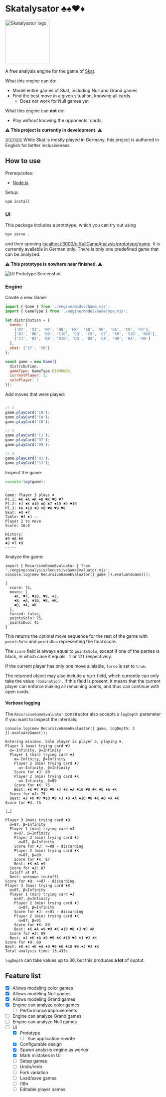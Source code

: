 # Skatalysator ♣️♠️♥️♦️

<img alt="Skatalysator logo" src="docs/3%20Jacks.png" style="width:142px;">

A free analysis engine for the game of [Skat](https://en.wikipedia.org/wiki/Skat_(card_game)).

What this engine can do:

* Model entire games of Skat, including Null and Grand games
* Find the best move in a given situation, knowing all cards
  * Does not work for Null games yet

What this engine can **not** do:
* Play _without_ knowing the opponents' cards

**⚠️ This project is currently in development. ⚠️**

🇩🇪/🇬🇧 While Skat is mostly played in Germany, this project is authored in English for better inclusiveness.

## How to use

Prerequisites:

* [Node.js](https://nodejs.org/)


Setup:

```bash
npm install
```

### UI

This package includes a prototype, which you can try out using

```bash
npx serve .
```

and then opening [localhost:3000/ui/fullGameAnalysis/prototype/game](http://localhost:3000/ui/fullGameAnalysis/prototype/game.html).
It is currently available in German only. There is only one predefined game that can be analyzed.

**⚠️ This prototype is nowhere near finished. ⚠️**

![UI Prototype Screenshot](docs/UI%20prototype.png)

### Engine

Create a new Game:

```js
import { Game } from './engine/model/Game.mjs';
import { GameType } from './engine/model/GameType.mjs';

let distribution = {
  hands: [
    ['D7', 'SJ', 'H7', 'HQ', 'HK', 'S8', 'SK', 'SA', 'C8', 'CK'],
    ['DJ', 'DK', 'D9', 'C10', 'CQ', 'C9', 'C7', 'S9', 'S10', 'H10'],
    ['CJ', 'HJ', 'DA', 'D10', 'DQ', 'D8', 'CA', 'H8', 'HA', 'H9']
  ],
  skat: ['S7', 'SQ']
};

const game = new Game({
  distribution,
  gameType: GameType.DIAMONDS,
  currentPlayer: 1,
  soloPlayer: 2
});
```

Add moves that were played:

```js

// 1
game.playCard('C9');
game.playCard('CA');
game.playCard('C8');

// 2
game.playCard('CJ');
game.playCard('D7');
game.playCard('D9');

// 3
game.playCard('HJ');
game.playCard('SJ');
```

Inspect the game:

```js
console.log(game);
```

```text
-----
Game: Player 3 plays ♦
Pl.1: ♣K ♠A ♠K ♠8 ♥K ♥Q ♥7
Pl.2: ♦J ♦K ♣10 ♣Q ♣7 ♠10 ♠9 ♥10
Pl.3: ♦A ♦10 ♦Q ♦8 ♥A ♥9 ♥8
Skat: ♠Q ♠7
Table: ♥J ♠J --
Player 2 to move
Score: 16:0

History:
♣9 ♣A ♣8
♣J ♦7 ♦9
-----
```

Analyze the game:

```
import { RecursiveGameEvaluator } from './engine/analysis/RecursiveGameEvaluator.mjs';
console.log(new RecursiveGameEvaluator({ game }).evaluateGame());
```

```text
{
  score: 75,
  moves: [
    ♦K, ♥7, ♥10, ♥9, ♦J,
    ♦8, ♠A, ♣10, ♥8, ♣K,
    ♣Q, ♦A, ♠K
  ],
  forced: false,
  pointsSolo: 75,
  pointsDuo: 45
}
```
This returns the optimal move sequence for the rest of the game with `pointsSolo` and `pointsDuo` representing the
final score.

The `score` field is always equal to `pointsSolo`, except if one of the parties is black, in which case it equals `-1` or `121`
respectively.

If the current player has only one move alialable, `force` is set to `true`.

The returned object may also include a `hint` field, which currently can only take the value `'domination'`.
If this field is present, it means that the current player can enforce making all remaining points, and thus can
continue with open cards.

#### Verbose logging

The `RecursiveGameEvaluator` constructor also accepts a `logDepth` parameter if you want to inspect the internals:

```
console.log(new RecursiveGameEvaluator({ game, logDepth: 3 }).evaluateGame());
```

```
Entering minimax. Solo player is player 3, playing ♦.
Player 3 (max) trying card ♥J
  α=-Infinity, β=Infinity
  Player 1 (min) trying card ♠J
    α=-Infinity, β=Infinity
    Player 2 (min) trying card ♦J
      α=-Infinity, β=Infinity
    Score for ♦J: 89
    Player 2 (min) trying card ♦K
      α=-Infinity, β=89
    Score for ♦K: 75
    Best: ♦K ♥7 ♥10 ♥9 ♦J ♦8 ♠A ♣10 ♥8 ♣K ♣Q ♦A ♠K
  Score for ♠J: 75
  Best: ♠J ♦K ♥7 ♥10 ♥9 ♦J ♦8 ♠A ♣10 ♥8 ♣K ♣Q ♦A ♠K
Score for ♥J: 75

[…]

Player 3 (max) trying card ♦Q
  α=87, β=Infinity
  Player 1 (min) trying card ♠J
    α=87, β=Infinity
    Player 2 (min) trying card ♦J
      α=87, β=Infinity
    Score for ♦J: >=88 - discarding
    Player 2 (min) trying card ♦K
      α=87, β=88
    Score for ♦K: 87
    Best: ♦K ♠A ♠9
  Score for ♠J: 87
  Cutoff at 87.
  Best: unknown (cutoff)
Score for ♦Q: <=87 - discarding
Player 3 (max) trying card ♦8
  α=87, β=Infinity
  Player 1 (min) trying card ♠J
    α=87, β=Infinity
    Player 2 (min) trying card ♦J
      α=87, β=Infinity
    Score for ♦J: >=91 - discarding
    Player 2 (min) trying card ♦K
      α=87, β=91
    Score for ♦K: 89
    Best: ♦K ♠A ♠9 ♥9 ♣K ♣10 ♥8 ♦J ♥J ♠K
  Score for ♠J: 89
  Best: ♠J ♦K ♠A ♠9 ♥9 ♣K ♣10 ♥8 ♦J ♥J ♠K
Score for ♦8: 89
Best: ♦8 ♠J ♦K ♠A ♠9 ♥9 ♣K ♣10 ♥8 ♦J ♥J ♠K
Total analysis time: 13.433s
```

`logDepth` can take values up to 30, but this produces **a lot** of ouptut.

## Feature list

- [x] Allows modeling color games
- [x] Allows modeling Null games
- [x] Allows modeling Grand games
- [x] Engine can analyze color games
  - [ ] Performance improvements
- [ ] Engine can analyze Grand games
- [ ] Engine can analyze Null games
- [ ] UI
  - [x] Prototype
    - [ ] Vue application rewrite
  - [x] Configurable design
  - [x] Spawn analysis engine as worker
  - [x] Mark mistakes in UI
  - [ ] Setup games
  - [ ] Undo/redo
  - [ ] Fork variation
  - [ ] Load/save games
  - [ ] i18n
  - [ ] Editable player names
